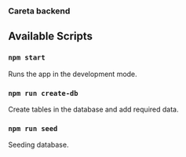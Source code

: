 ### Careta backend

## Available Scripts

### `npm start`

Runs the app in the development mode.

### `npm run create-db`

Create tables in the database and add required data.

### `npm run seed`

Seeding database.